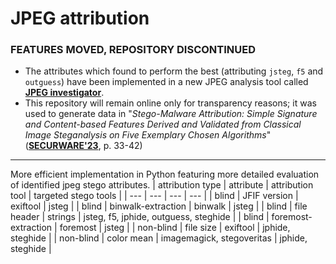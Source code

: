 # JPEG attribution
### FEATURES MOVED, REPOSITORY DISCONTINUED
- The attributes which found to perform the best (attributing `jsteg`, `f5` and `outguess`) have been implemented in a new JPEG analysis tool called [**JPEG investigator**](https://github.com/birnbaum01/hiwi-jpeg-investigator).
- This repository will remain online only for transparency reasons; it was used to generate data in "*Stego-Malware Attribution: Simple Signature and Content-based Features Derived and Validated from Classical
Image Steganalysis on Five Exemplary Chosen Algorithms*" ([**SECURWARE'23**](https://www.thinkmind.org/index.php?view=instance&instance=SECURWARE+2023), p. 33-42)

---
More efficient implementation in Python featuring more detailed evaluation of identified jpeg stego attributes.
| attribution type | attribute | attribution tool | targeted stego tools |
| --- | --- | --- | --- |
| blind | JFIF version | exiftool | jsteg |
| blind | binwalk-extraction | binwalk | jsteg |
| blind | file header | strings | jsteg, f5, jphide, outguess, steghide |
| blind | foremost-extraction | foremost | jsteg |
| non-blind | file size | exiftool | jphide, steghide |
| non-blind | color mean | imagemagick, stegoveritas | jphide, steghide |
